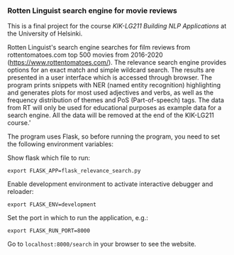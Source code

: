 ### Rotten Linguist search engine for movie reviews

This is a final project for the course _KIK-LG211 Building NLP Applications_ at the University of Helsinki.

Rotten Linguist's search engine searches for film reviews from rottentomatoes.com top 500 movies from 2016-2020 (https://www.rottentomatoes.com/).
The relevance search engine provides options for an exact match and simple wildcard search.
The results are presented in a user interface which is accessed through browser. The program prints snippets with NER (named entity recognition) highlighting and generates plots for most used adjectives and verbs, as well as the frequency distribution of themes and PoS (Part-of-speech) tags.
The data from RT will only be used for educational purposes as example data for a search engine. All the data will be removed at the end of the KIK-LG211 course.'


The program uses Flask, so before running the program, you need to set the following environment variables:

Show flask which file to run:

```
export FLASK_APP=flask_relevance_search.py
```

Enable development environment to activate interactive debugger and reloader:

```
export FLASK_ENV=development
```

Set the port in which to run the application, e.g.:

```
export FLASK_RUN_PORT=8000
```

Go to `localhost:8000/search` in your browser to see the website.
